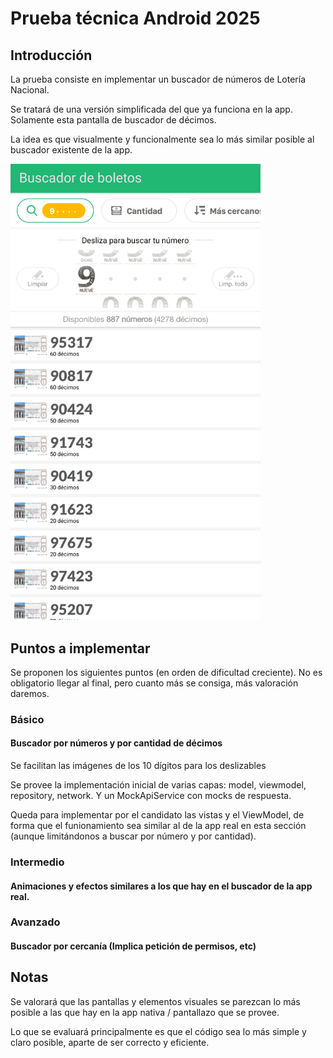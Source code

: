# Prueba técnica Android 2025

## Introducción
La prueba consiste en implementar un buscador de números de Lotería Nacional.

Se tratará de una versión simplificada del que ya funciona en la app. Solamente esta pantalla de buscador de décimos.

La idea es que visualmente y funcionalmente sea lo más similar posible al buscador existente de la app.

<img src="buscador_nums.png" alt="Logo de Markdown" width="400" />

## Puntos a implementar
Se proponen los siguientes puntos (en orden de dificultad creciente). No es obligatorio llegar al final, pero cuanto más se consiga, más valoración daremos.

### Básico

#### Buscador por números y por cantidad de décimos

Se facilitan las imágenes de los 10 dígitos para los deslizables

Se provee la implementación inicial de varias capas: model, viewmodel, repository, network. Y un MockApiService con mocks de respuesta.

Queda para implementar por el candidato las vistas y el ViewModel, de forma que el funionamiento sea similar al de la app real en esta sección (aunque limitándonos a buscar por número y por cantidad).

### Intermedio

#### Animaciones y efectos similares a los que hay en el buscador de la app real.

### Avanzado

#### Buscador por cercanía (Implica petición de permisos, etc)


## Notas
Se valorará que las pantallas y elementos visuales se parezcan lo más posible a las que hay en la app nativa / pantallazo que se provee.

Lo que se evaluará principalmente es que el código sea lo más simple y claro posible, aparte de ser correcto y eficiente.
